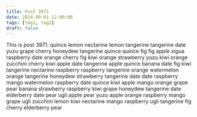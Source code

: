 ```yaml
---
title: Post 3971
date: 2024-09-01 12:00:00
tags: [tag1, tag2]
draft: false
---
```

This is post 3971.
quince
lemon
nectarine
lemon
tangerine
tangerine
date
yuzu
grape
cherry
honeydew
tangerine
quince
quince
fig
fig
apple
xigua
raspberry
date
orange
cherry
fig
kiwi
orange
strawberry
yuzu
kiwi
orange
zucchini
cherry
kiwi
apple
date
tangerine
apple
quince
banana
date
fig
kiwi
tangerine
nectarine
raspberry
raspberry
tangerine
orange
watermelon
orange
tangerine
honeydew
strawberry
tangerine
date
date
raspberry
mango
watermelon
raspberry
date
quince
kiwi
apple
mango
orange
grape
pear
banana
strawberry
raspberry
kiwi
grape
honeydew
tangerine
date
elderberry
date
pear
ugli
apple
pear
yuzu
apple
orange
raspberry
mango
grape
ugli
zucchini
lemon
kiwi
nectarine
mango
raspberry
ugli
tangerine
fig
cherry
elderberry
pear
